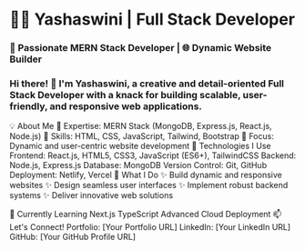 # 👩‍💻 Yashaswini | Full Stack Developer
### 🚀 Passionate MERN Stack Developer | 🌐 Dynamic Website Builder

### Hi there! 👋 I'm Yashaswini, a creative and detail-oriented Full Stack Developer with a knack for building scalable, user-friendly, and responsive web applications.

💡 About Me
🌟 Expertise: MERN Stack (MongoDB, Express.js, React.js, Node.js)
🌟 Skills: HTML, CSS, JavaScript, Tailwind, Bootstrap
🌟 Focus: Dynamic and user-centric website development
🔧 Technologies I Use
Frontend: React.js, HTML5, CSS3, JavaScript (ES6+), TailwindCSS
Backend: Node.js, Express.js
Database: MongoDB
Version Control: Git, GitHub
Deployment: Netlify, Vercel
🌟 What I Do
✨ Build dynamic and responsive websites
✨ Design seamless user interfaces
✨ Implement robust backend systems
✨ Deliver innovative web solutions

🌱 Currently Learning
Next.js
TypeScript
Advanced Cloud Deployment
📫 Let's Connect!
Portfolio: [Your Portfolio URL]
LinkedIn: [Your LinkedIn URL]
GitHub: [Your GitHub Profile URL]

